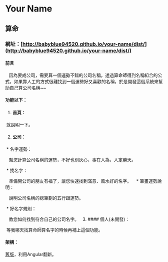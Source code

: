 # Your Name
## 算命
### 網址：[http://babyblue94520.github.io/your-name/dist/](http://babyblue94520.github.io/your-name/dist/)
#### 前言

    因為要成公司，需要算一個運勢不錯的公司名稱，透過算命師得到名稱組合的公式，如果靠人工的方式很難找到一個運勢好又喜歡的名稱，於是開發這個系統來幫助自己算公司名稱~~
    
#### 功能以下：

1. #### 首頁：

  就說明一下。
  
2. #### 公司：

  * 名字運勢：
  
    幫您計算公司名稱的運勢，不好也別灰心，事在人為，人定勝天。

  * 找名字：
    
    準備開公司的朋友有福了，讓您快速找到滿意、風水好的名字。
   
  * 筆畫運勢說明：
    
    說明公司名稱的總筆劃的五行跟運勢。

  * 好名字規則：
    
    教您如何找到符合自己的公司名字。
  
3. #### 個人(未開發)：

  等我哪天找算命師算名字的時候再補上這個功能。
  
#### 架構：

  [舊版](http://babyblue94520.github.io/CompanyFortune)，利用Angular翻新。